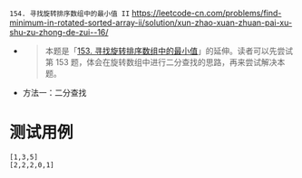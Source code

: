 
`154. 寻找旋转排序数组中的最小值 II` https://leetcode-cn.com/problems/find-minimum-in-rotated-sorted-array-ii/solution/xun-zhao-xuan-zhuan-pai-xu-shu-zu-zhong-de-zui--16/
- > 本题是「[153. 寻找旋转排序数组中的最小值]()」的延伸。读者可以先尝试第 153 题，体会在旋转数组中进行二分查找的思路，再来尝试解决本题。
- 方法一：二分查找

# 测试用例

```
[1,3,5]
[2,2,2,0,1]
```
